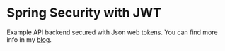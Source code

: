 # Spring Security with JWT

Example API backend secured with Json web tokens. You can find more info in my [blog](https://dev.to/keysh/spring-security-with-jwt-3j76).
